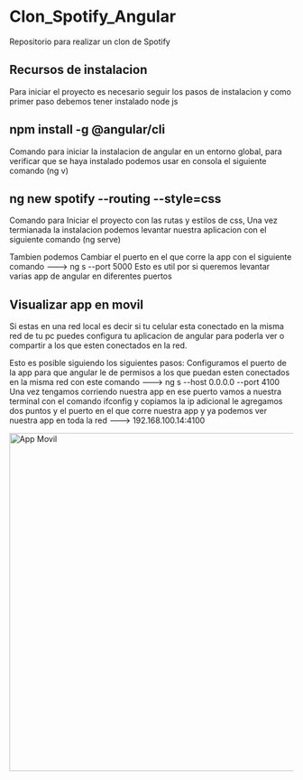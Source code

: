 # Clon_Spotify_Angular
Repositorio para realizar un clon de Spotify

## Recursos de instalacion
Para iniciar el proyecto es necesario seguir los pasos de instalacion y como primer paso debemos tener instalado node js
## npm install -g @angular/cli 
Comando para iniciar la instalacion de angular en un entorno global, para verificar que se haya instalado podemos usar en consola el siguiente comando (ng v)
## ng new spotify --routing --style=css
Comando para Iniciar el proyecto con las rutas y estilos de css, Una vez termianada la instalacion podemos levantar nuestra aplicacion con el siguiente comando (ng serve)

Tambien podemos Cambiar el puerto en el que corre la app con el siguiente comando  --->  ng s --port 5000 
Esto es  util por si queremos levantar varias app de angular en diferentes puertos

## Visualizar app en movil 
Si estas en una red local es decir si tu celular esta conectado en la misma red de tu pc puedes configura tu aplicacion de angular para poderla ver o compartir a los que esten conectados en la red.

Esto es posible siguiendo los siguientes pasos:
Configuramos el puerto de la app para que angular le de permisos a los que puedan esten conectados en la misma red con este comando
---> ng s --host 0.0.0.0 --port 4100
Una vez tengamos corriendo nuestra app en ese puerto vamos a nuestra terminal con el comando ifconfig y copiamos la ip adicional le agregamos dos puntos y el puerto en el que corre nuestra app  y  ya podemos ver nuestra app en toda la red  ---> 192.168.100.14:4100  

<div >
 <img src="https://postimg.cc/hhDr5rmS" title="App Movil" alt="App Movil" width="700" height="600" />
</div>







